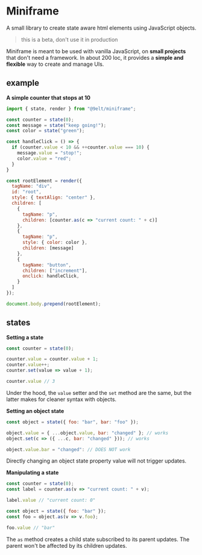 # Miniframe

A small library to create state aware html elements using JavaScript objects.

> this is a beta, don't use it in production

Miniframe is meant to be used with vanilla JavaScript, on **small projects** that don't need a framework. In about 200 loc, it provides a **simple and flexible** way to create and manage UIs.

## example

**A simple counter that stops at 10**

```js
import { state, render } from "@9elt/miniframe";

const counter = state(0);
const message = state("keep going!");
const color = state("green");

const handleClick = () => {
  if (counter.value < 10 && ++counter.value === 10) {
    message.value = "stop!";
    color.value = "red";
  }
}

const rootElement = render({
  tagName: "div",
  id: "root",
  style: { textAlign: "center" },
  children: [
    {
      tagName: "p",
      children: [counter.as(c => "current count: " + c)]
    },
    {
      tagName: "p",
      style: { color: color },
      children: [message]
    },
    {
      tagName: "button",
      children: ["increment"],
      onclick: handleClick,
    }
  ]
});

document.body.prepend(rootElement);
```

## states

**Setting a state**

```js
const counter = state(0);

counter.value = counter.value + 1;
counter.value++;
counter.set(value => value + 1);

counter.value // 3
```

Under the hood, the `value` setter and the `set` method are the same, but the latter makes for cleaner syntax with objects.

**Setting an object state**

```js
const object = state({ foo: "bar", bar: "foo" });

object.value = { ...object.value, bar: "changed" }; // works
object.set(c => ({ ...c, bar: "changed" })); // works

object.value.bar = "changed": // DOES NOT work
```

Directly changing an object state property value will not trigger updates.

**Manipulating a state**

```js
const counter = state(0);
const label = counter.as(v => "current count: " + v);

label.value // "current count: 0"

const object = state({ foo: "bar" });
const foo = object.as(v => v.foo);

foo.value // "bar"
```

The `as` method creates a child state subscribed to its parent updates. The parent won't be affected by its children updates.
